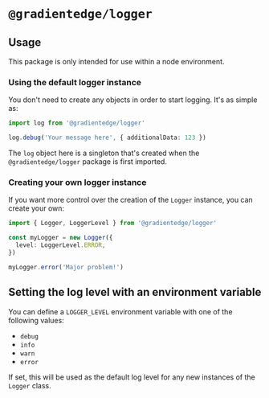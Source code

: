 # `@gradientedge/logger`

## Usage

This package is only intended for use within a node environment.

### Using the default logger instance

You don't need to create any objects in order to start logging.
It's as simple as:

```typescript
import log from '@gradientedge/logger'

log.debug('Your message here', { additionalData: 123 })
```

The `log` object here is a singleton that's created when the
`@gradientedge/logger` package is first imported.

### Creating your own logger instance

If you want more control over the creation of the `Logger` instance,
you can create your own:

```typescript
import { Logger, LoggerLevel } from '@gradientedge/logger'

const myLogger = new Logger({
  level: LoggerLevel.ERROR,
})

myLogger.error('Major problem!')
```

## Setting the log level with an environment variable

You can define a `LOGGER_LEVEL` environment variable with one of the
following values:

* `debug`
* `info`
* `warn`
* `error`

If set, this will be used as the default log level for any new instances
of the `Logger` class.
